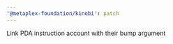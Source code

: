 ```yaml
---
'@metaplex-foundation/kinobi': patch
---
```


Link PDA instruction account with their bump argument
